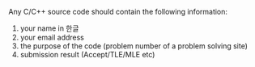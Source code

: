 Any C/C++ source code should contain the following information:
1. your name in 한글
2. your email address
3. the purpose of the code (problem number of a problem solving site)
4. submission result (Accept/TLE/MLE etc)
